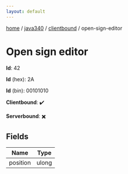 ```yaml
---
layout: default
---
```


[home](/)  /  [java340](/protocol/java340)  /  [clientbound](/protocol/java340/clientbound)  /  open-sign-editor

# Open sign editor

**Id**: 42

**Id** (hex): 2A

**Id** (bin): 00101010

**Clientbound**: ✔️

**Serverbound**: ✖️

## Fields

Name | Type
---|---
position | ulong

